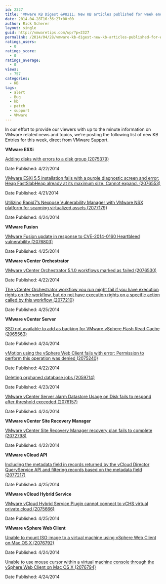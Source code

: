 ```yaml
---
id: 2327
title: 'VMware KB Digest &#8211; New KB articles published for week ending 4/26/14'
date: 2014-04-28T16:36:27+00:00
author: Rick Scherer
layout: single
guid: http://vmwaretips.com/wp/?p=2327
permalink: /2014/04/28/vmware-kb-digest-new-kb-articles-published-for-week-ending-42614/
ratings_users:
  - 0
ratings_score:
  - 0
ratings_average:
  - 0
views:
  - 757
categories:
  - KB
tags:
  - alert
  - Bug
  - kb
  - patch
  - support
  - VMware
---
```

In our effort to provide our viewers with up to the minute information on VMware related news and topics, we&#8217;re posting the following list of new KB Entries for this week, direct from VMware Support.

<!--more-->

**VMware ESXi**
  
<a href="http://bit.ly/1ivvEuH" target="_blank">Adding disks with errors to a disk group (2075379)</a>
  
Date Published: 4/22/2014
  
<a href="http://bit.ly/S3yTVi" target="_blank">VMware ESXi 5.5 installation fails with a purple diagnostic screen and error: Heap FastSlabHeap already at its maximum size. Cannot expand. (2076553)</a>
  
Date Published: 4/21/2014
  
<a href="http://bit.ly/1ivvDad" target="_blank">Utilizing Rapid7’s Nexpose Vulnerability Manager with VMware NSX platform for scanning virtualized assets (2077179)</a>
  
Date Published: 4/24/2014

**VMware Fusion**
  
<a href="http://bit.ly/S3yVwE" target="_blank">VMware Fusion update in response to CVE-­2014-­0160 Heartbleed vulnerability (2076803)</a>
  
Date Published: 4/25/2014

 **VMware vCenter Orchestrator**
  
<a href="http://bit.ly/1ivvDae" target="_blank">VMware vCenter Orchestrator 5.1.0 workflows marked as failed (2076530)</a>
  
Date Published: 4/22/2014
  
<a href="http://bit.ly/S3yTVn" target="_blank">The vCenter Orchestrator workflow you run might fail if you have execution rights on the workflow, but do not have execution rights on a specific action called by this workflow (2077210)</a>
  
Date Published: 4/25/2014

 **VMware vCenter Server**
  
<a href="http://bit.ly/1ivvEuK" target="_blank">SSD not available to add as backing for VMware vSphere Flash Read Cache (2065563)</a>
  
Date Published: 4/24/2014
  
<a href="http://bit.ly/S3yTVp" target="_blank">vMotion using the vSphere Web Client fails with error: Permission to perform this operation was denied (2075240)</a>
  
Date Published: 4/22/2014
  
<a href="http://bit.ly/S3yVMV" target="_blank">Deleting orphaned database jobs (2059714)</a>
  
Date Published: 4/23/2014
  
<a href="http://bit.ly/1ivvDai" target="_blank">VMware vCenter Server alarm Datastore Usage on Disk fails to respond after threshold exceeded (2076157)</a>
  
Date Published: 4/24/2014

 **VMware vCenter Site Recovery Manager**
  
<a href="http://bit.ly/S3yVN3" target="_blank">VMware vCenter Site Recovery Manager recovery plan fails to complete (2072798)</a>
  
Date Published: 4/22/2014

 **VMware vCloud API**
  
<a href="http://bit.ly/1ivvDaj" target="_blank">Including the metadata field in records returned by the vCloud Director QueryService API and filtering records based on the metadata field (2077217)</a>
  
Date Published: 4/25/2014

 **VMware vCloud Hybrid Service**
  
<a href="http://bit.ly/1ivvDqx" target="_blank">VMware vCloud Hybrid Service Plugin cannot connect to vCHS virtual private cloud (2075666)</a>
  
Date Published: 4/25/2014

**VMware vSphere Web Client**
  
<a href="http://bit.ly/S3yVN6" target="_blank">Unable to mount ISO image to a virtual machine using vSphere Web Client on Mac OS X (2076792)</a>
  
Date Published: 4/24/2014
  
<a href="http://bit.ly/1ivvEuR" target="_blank">Unable to use mouse cursor within a virtual machine console through the vSphere Web Client on Mac OS X (2076794)</a>
  
Date Published: 4/24/2014